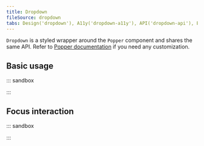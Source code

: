 ```yaml
---
title: Dropdown
fileSource: dropdown
tabs: Design('dropdown'), A11y('dropdown-a11y'), API('dropdown-api'), Example('dropdown-code'), Changelog('dropdown-changelog')
---
```


`Dropdown` is a styled wrapper around the `Popper` component and shares the same API. Refer to [Popper documentation](/utils/popper/popper) if you need any customization.

## Basic usage

::: sandbox

<script lang="tsx">
  export Demo from 'stories/components/dropdown/docs/examples/basic_usage.tsx';
</script>

:::

## Focus interaction

::: sandbox

<script lang="tsx">
  export Demo from 'stories/components/dropdown/docs/examples/focus_interaction.tsx';
</script>

:::
